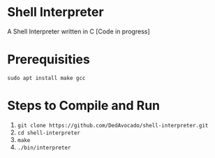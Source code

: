 # Shell Interpreter

A Shell Interpreter written in C
[Code in progress]
# Prerequisities
```sudo apt install make gcc```
# Steps to Compile and Run
1. ```git clone https://github.com/DedAvocado/shell-interpreter.git```
2. ```cd shell-interpreter```
3. ```make```
4. ```./bin/interpreter```
